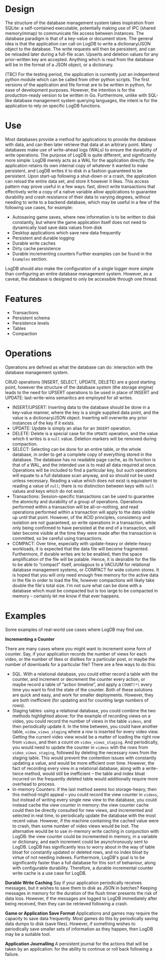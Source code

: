 # Design
The structure of the database management system takes inspiration from SQLite: a self-contained executable, potentially making use of IPC (shared memory/mmap) to communicate file access between instances. The database paradigm is that of a key-value or document store.
The general idea is that the application can call on LogDB to write a dictionary/JSON object to the database. The write requests will then be persistent, and can be reloaded later during a full-file scan. Upserts and deletion values for any prior-written key are accepted. Anything which is read from the database will be in the format of a JSON object, or a dictionary.

(TBC) For the testing period, the application is currently just an indepentend python module which can be called from other python scripts.
The first versions of the application and file format are to be written in python, for ease of development purposes. However, the intention is for the production-ready version to be written in Go.
Furthermore, unlike with SQL-like database management system querying languages, the intent is for the application to rely on specific LogDB functions.

# Use
Most databases provide a method for applications to provide the database with data, and can then later retrieve that data at an arbtrary point. Many databases make use of write-ahead logs (WALs) to ensure the durability of write operations.
The purpose of LogDB is quite different, and significantly more simple: LogDB merely acts as a WAL for the application directly: the application retains its own internal copy of whatever it wanted to make persistent, and LogDB writes it to disk in a fashion guaranteed to be persistent. Upon start-up following a shut-down or a crash, the application can reload the entire data set, and store it however it likes.
This access pattern may prove useful in a few ways: fast, direct write transactions that effectively write a copy of a native variable allow applications to guarantee durability and crash resistance of their data to varying degrees, without needing to write to a backend database, which may be useful in a few of the following use cases, for example:
- Autosaving game saves, where new information is to be written to disk constantly, but where the game application itself does not need to dynamically load save data values from disk
- Desktop applications which save new data frequently
- Persistent and durable logging
- Durable write caches
- Dirty cache persistence
- Durable incrementing counters
Further examples can be found in the `Examples` section. 

LogDB should also make the configuration of a single logger more simple than configuring an entire database management system. However, as a caveat, the database is designed to only be accessible through one thread.

# Features

- Transactions
- Persistent schema
- Persistence levels
- Tables
- Compaction

# Operations
Operations are defined as what the database can do: interaction with the database management system.

CRUD operations (INSERT, SELECT, UPDATE, DELETE) are a good starting point, however the structure of the database system (the storage engine) leads to the need for UPSERT operations to be used in place of INSERT and UPDATE: last-write-wins semantics are employed for all writes.

- INSERT/UPSERT: Inserting data to the database should be done in a key-value manner, where the key is a single supplied data point, and the value is a dictionary/JSON object. Inserting will overwrite any prior instances of the key if it exists.
- UPDATE: Update is simply an alias for an `INSERT` operation.
- DELETE: Delete is a special case for the `UPDATE` operation, and the value which it writes is a `null` value. Deletion markers will be removed during compaction.
- SELECT: Selecting can be done for an entire table, or the whole database, in order to get a complete copy of everything stored in the database. The database has no readable page cache, as its function is that of a WAL, and the intended use is to read all data required at once. Operations will be included to find a particular key, but such operations will equate to a full database scan anyway, and so should not be used unless necessary. Reading a value which does not exist is equivalent to reading a value of `null`; there is no distinction between keys with `null` values and keys which do not exist.
- Transactions: Session-specific transactions can be used to guarantee the atomicity and durability of a group of operations. Operations performed within a transaction will be all-or-nothing, and read operations performed within a transaction will apply to the data visible up until that point. However, of the ACID principles, consistency and isolation are not guaranteed, so write operations in a transaction, while only being confirmed to have persisted at the end of a transaction, will later become visible at the time they were made after the transaction is committed, so be careful using transactions.
- COMPACT: Over time, especially with update-heavy or delete-heavy workloads, it is expected that the data file will become fragmented. Furthermore, if durable writes are to be enabled, then the space amplification of the file will be palable. Hence, it is desirable for the file to be able to “compact” itself, anolagous to a VACUUM for relational database management systems, or COMPACT for wide column stores. It is hoped that you will only need enough free memory for the active data in the file in order to load the file, however compactions will likely take double the file's total size. I'm not sure what can be done with a database which must be compacted but is too large to be compacted in memory – certainly let me know if that ever happens.


# Examples
Some examples of real-world use cases where LogDB may find use.

**Incrementing a Counter**

There are many cases where you might want to increment some form of counter. Say, if your application records the number of views for each video, or the number of likes or dislikes for a particular post, or maybe the number of downloads for a particular file?
There are a few ways to do this:
- SQL. With a relational database, you could either record a table with the counter, and increment or decrement the counter every action, or maybe record a table of “action timeline”, and apply a `COUNT(*)` every time you want to find the state of the counter. Both of these solutions are quick and easy, and work for smaller deployments. However, they are both inefficient (for updating and for counting large numbers of rows).
- Staging tables: using a relational database, you could combine the two methods highlighted above: for the example of recording views on a video, you could record the number of views in the table `videos`, and then periodically update it. In the time between, you could have another table, `videw_views_staging` where a row is inserted for every video view. Getting the current video view would be a matter of loading the right row from `videos`, and then a count on `video_views_staging`. And periodically, you would need to update the counter in `videos` with the rows from `video_views_staging`, followed by deleting the necessary rows from the staging table. This would prevent the contention issues with constantly updating a value, and would be more efficient over time. However, the fact of recording every view in a relational database, along with a write-twice method, would still be inefficient – the table and index bloat incurred on the frequently deleted table would additionally require more overhead to process.
- In-memory Counters: if the last method seems too storage-heavy, then this method might appeal – you could record the view counter in `videos`, but instead of writing every single new view to the database, you could instead cache the view counter in memory: the view counter cache could then be directly consulted for new views, and incremented and selected in real time, to periodically update the database with the most recent value. However, if the machine containing the cached value were to crash, then some number of video views would be lost.
The alternative would be to use in-memory write caching in conjunction with LogDB: the view counter could be incremented in memory, in a variable or dictionary, and each increment could be asynchronously sent to LogDB. LogDB has significantly less to worry about in the way of table bloat for constantly updated or deleted rows, and no index bloat by virtue of not needing indexes. Furthermore, LogDB's goal is to be significantly faster than a full database for this sort of behaviour, along with configurable durability. Therefore, a durable incremental counter write cache is a use case for LogDB.

**Durable Write Caching**
Say if your application periodically receives messages, but it wishes to save them to disk as JSON in batches? Keeping messages in memory for the duration of the flush timer presents the risk of data loss. However, if the messages are logged to LogDB immediately after being received, then they can be retrieved following a crash.

**Game or Application Save Format**
Applications and games may require the capacity to save data frequently. Most games do this by periodically saving data dumps to disk (save files). However, if something wishes to periodically save smaller sets of information as they happen, then LogDB may be a suitable tool.

**Application Journalling**
A persistent journal for the actions that will be taken by an application: for the ability to continue or roll back following a failure.
